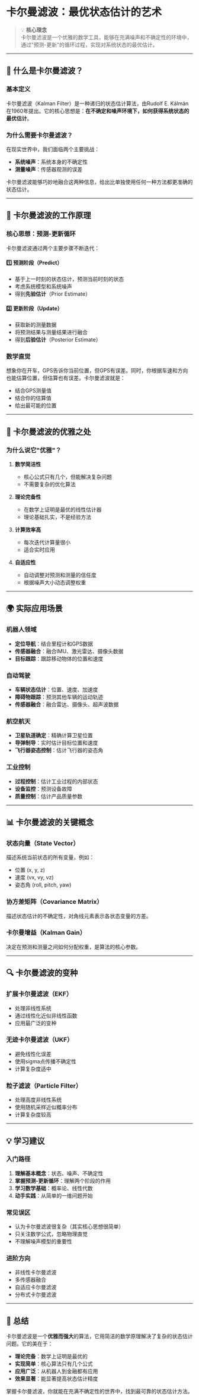 # 卡尔曼滤波：最优状态估计的艺术

> 💡 **核心理念**  
> 卡尔曼滤波是一个优雅的数学工具，能够在充满噪声和不确定性的环境中，通过"预测-更新"的循环过程，实现对系统状态的最优估计。

---

## 🎯 什么是卡尔曼滤波？

### 基本定义
卡尔曼滤波（Kalman Filter）是一种递归的状态估计算法，由Rudolf E. Kálmán在1960年提出。它的核心思想是：**在不确定和噪声环境下，如何获得系统状态的最优估计**。

### 为什么需要卡尔曼滤波？
在现实世界中，我们面临两个主要挑战：
- **系统噪声**：系统本身的不确定性
- **测量噪声**：传感器观测的误差

卡尔曼滤波能够巧妙地融合这两种信息，给出比单独使用任何一种方法都更准确的状态估计。

---

## 🔧 卡尔曼滤波的工作原理

### 核心思想：预测-更新循环

卡尔曼滤波通过两个主要步骤不断迭代：

#### 1️⃣ 预测阶段（Predict）
- 基于上一时刻的状态估计，预测当前时刻的状态
- 考虑系统模型和系统噪声
- 得到**先验估计**（Prior Estimate）

#### 2️⃣ 更新阶段（Update）
- 获取新的测量数据
- 将预测结果与测量结果进行融合
- 得到**后验估计**（Posterior Estimate）

### 数学直觉
想象你在开车，GPS告诉你当前位置，但GPS有误差。同时，你根据车速和方向也能估算位置，但估算也有误差。卡尔曼滤波就是：
- 结合GPS测量值
- 结合你的估算值
- 给出最可能的位置

---

## 🎨 卡尔曼滤波的优雅之处

### 为什么说它"优雅"？

1. **数学简洁性**
   - 核心公式只有几个，但能解决复杂问题
   - 不需要复杂的优化算法

2. **理论完备性**
   - 在数学上证明是最优的线性估计器
   - 理论基础扎实，不是经验方法

3. **计算效率高**
   - 每次迭代计算量很小
   - 适合实时应用

4. **自适应性**
   - 自动调整对预测和测量的信任度
   - 根据噪声大小动态调整权重

---

## 🌍 实际应用场景

### 机器人领域
- **定位导航**：结合里程计和GPS数据
- **传感器融合**：融合IMU、激光雷达、摄像头数据
- **目标跟踪**：跟踪移动物体的位置和速度

### 自动驾驶
- **车辆状态估计**：位置、速度、加速度
- **障碍物跟踪**：预测其他车辆的运动轨迹
- **传感器融合**：融合雷达、摄像头、超声波数据

### 航空航天
- **卫星轨道确定**：精确计算卫星位置
- **导弹制导**：实时估计目标位置和速度
- **飞行器姿态控制**：估计飞行器的姿态角

### 工业控制
- **过程控制**：估计工业过程的内部状态
- **设备监控**：预测设备故障
- **质量控制**：估计产品质量参数

---

## 📊 卡尔曼滤波的关键概念

### 状态向量（State Vector）
描述系统当前状态的所有变量，例如：
- 位置 (x, y, z)
- 速度 (vx, vy, vz)
- 姿态角 (roll, pitch, yaw)

### 协方差矩阵（Covariance Matrix）
描述状态估计的不确定性，对角线元素表示各状态变量的方差。

### 卡尔曼增益（Kalman Gain）
决定在预测和测量之间如何分配权重，是算法的核心参数。

---

## 🔍 卡尔曼滤波的变种

### 扩展卡尔曼滤波（EKF）
- 处理非线性系统
- 通过线性化近似非线性函数
- 应用最广泛的变种

### 无迹卡尔曼滤波（UKF）
- 避免线性化误差
- 使用sigma点传播不确定性
- 计算复杂度适中

### 粒子滤波（Particle Filter）
- 处理高度非线性系统
- 使用随机采样近似概率分布
- 计算复杂度较高

---

## 💡 学习建议

### 入门路径
1. **理解基本概念**：状态、噪声、不确定性
2. **掌握预测-更新循环**：理解两个阶段的作用
3. **学习数学基础**：概率论、线性代数
4. **动手实践**：从简单的一维问题开始

### 常见误区
- 认为卡尔曼滤波很复杂（其实核心思想很简单）
- 只关注数学公式，忽略物理直觉
- 不理解噪声模型的重要性

### 进阶方向
- 非线性卡尔曼滤波
- 多传感器融合
- 自适应卡尔曼滤波
- 分布式卡尔曼滤波

---

## 🎯 总结

卡尔曼滤波是一个**优雅而强大**的算法，它用简洁的数学原理解决了复杂的状态估计问题。它的美在于：

- **理论完备**：数学上证明是最优的
- **实现简单**：核心算法只有几个公式
- **应用广泛**：从机器人到金融都有应用
- **效果显著**：能显著提高状态估计精度

掌握卡尔曼滤波，你就能在充满不确定性的世界中，找到最可靠的状态估计方法。
